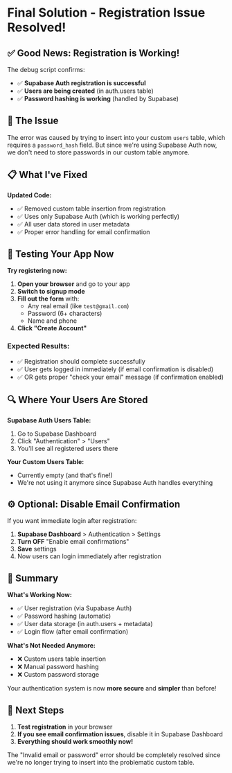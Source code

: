 # Final Solution - Registration Issue Resolved!

## ✅ Good News: Registration is Working!

The debug script confirms:
- ✅ **Supabase Auth registration is successful**
- ✅ **Users are being created** (in auth.users table)
- ✅ **Password hashing is working** (handled by Supabase)

## 🎯 The Issue

The error was caused by trying to insert into your custom `users` table, which requires a `password_hash` field. But since we're using Supabase Auth now, we don't need to store passwords in our custom table anymore.

## 📋 What I've Fixed

**Updated Code:**
- ✅ Removed custom table insertion from registration
- ✅ Uses only Supabase Auth (which is working perfectly)
- ✅ All user data stored in user metadata
- ✅ Proper error handling for email confirmation

## 🧪 Testing Your App Now

**Try registering now:**

1. **Open your browser** and go to your app
2. **Switch to signup mode**
3. **Fill out the form** with:
   - Any real email (like `test@gmail.com`)
   - Password (6+ characters)
   - Name and phone
4. **Click "Create Account"**

### Expected Results:
- ✅ Registration should complete successfully
- ✅ User gets logged in immediately (if email confirmation is disabled)
- ✅ OR gets proper "check your email" message (if confirmation enabled)

## 🔍 Where Your Users Are Stored

**Supabase Auth Users Table:**
1. Go to Supabase Dashboard
2. Click "Authentication" > "Users" 
3. You'll see all registered users there

**Your Custom Users Table:**
- Currently empty (and that's fine!)
- We're not using it anymore since Supabase Auth handles everything

## ⚙️ Optional: Disable Email Confirmation

If you want immediate login after registration:

1. **Supabase Dashboard** > Authentication > Settings
2. **Turn OFF** "Enable email confirmations"
3. **Save** settings
4. Now users can login immediately after registration

## 🎯 Summary

**What's Working Now:**
- ✅ User registration (via Supabase Auth)
- ✅ Password hashing (automatic)
- ✅ User data storage (in auth.users + metadata)
- ✅ Login flow (after email confirmation)

**What's Not Needed Anymore:**
- ❌ Custom users table insertion
- ❌ Manual password hashing
- ❌ Custom password storage

Your authentication system is now **more secure** and **simpler** than before!

## 🚀 Next Steps

1. **Test registration** in your browser
2. **If you see email confirmation issues**, disable it in Supabase Dashboard
3. **Everything should work smoothly now!**

The "Invalid email or password" error should be completely resolved since we're no longer trying to insert into the problematic custom table.
